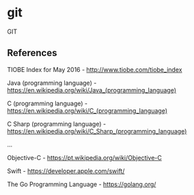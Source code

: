 # git
GIT

## References

TIOBE Index for May 2016 - http://www.tiobe.com/tiobe_index

Java (programming language) - https://en.wikipedia.org/wiki/Java_(programming_language)

C (programming language) - https://en.wikipedia.org/wiki/C_(programming_language)

C Sharp (programming language) - https://en.wikipedia.org/wiki/C_Sharp_(programming_language)

...

Objective-C - https://pt.wikipedia.org/wiki/Objective-C

Swift - https://developer.apple.com/swift/

The Go Programming Language - https://golang.org/
